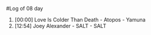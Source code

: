 #Log of 08 day

1. [00:00] Love Is Colder Than Death - Atopos - Yamuna
1. [12:54] Joey Alexander - SALT - SALT

